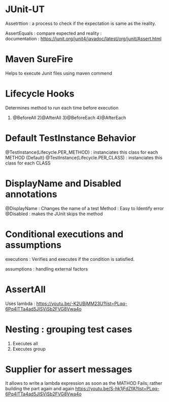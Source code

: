 # JUnit-UT
Assetrttion : a process to check if the expectation is same as the reality.

AssertEquals : compare expected and reality :  
  documentation : https://junit.org/junit4/javadoc/latest/org/junit/Assert.html
  
# Maven SureFire
Helps to execute Junit files using maven commend

# Lifecycle Hooks
Determines method to run each time before execution
1) @BeforeAll 2)@AfterAll 3)@BeforeEach 4)@AfterEach

# Default TestInstance Behavior
@TestInstance(Lifecycle.PER_METHOD) : instanciates this class for each METHOD (Default)
@TestInstance(Lifecycle.PER_CLASS) : instanciates this class for each CLASS 

# DisplayName and Disabled annotations 
@DisplayName : Changes the name of a test Method : Easy to Identify error
@Disabled : makes the JUnit skips the method 

# Conditional executions and assumptions
executions : Verifies and executes if the condition is satisfied.

assumptions : handling external factors

# AssertAll 
Uses lambda : https://youtu.be/-K2UBjMM23U?list=PLqq-6Pq4lTTa4ad5JISViSb2FVG8Vwa4o

# Nesting : grouping test cases
1) Executes all
2) Executes group

# Supplier for assert messages
It allows to write a lambda expression as soon as the MATHOD Fails; rather building the part again and again
https://youtu.be/S-hk1jFdZfA?list=PLqq-6Pq4lTTa4ad5JISViSb2FVG8Vwa4o
